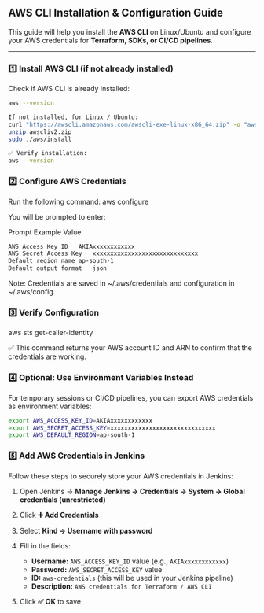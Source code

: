 ## AWS CLI Installation & Configuration Guide

This guide will help you install the **AWS CLI** on Linux/Ubuntu and configure your AWS credentials for **Terraform, SDKs, or CI/CD pipelines**.

---

### 1️⃣ Install AWS CLI (if not already installed)

Check if AWS CLI is already installed:

```bash
aws --version

If not installed, for Linux / Ubuntu:
curl "https://awscli.amazonaws.com/awscli-exe-linux-x86_64.zip" -o "awscliv2.zip"
unzip awscliv2.zip
sudo ./aws/install

```
```bash 
✅ Verify installation:
aws --version
```

### 2️⃣ Configure AWS Credentials
Run the following command:
aws configure

You will be prompted to enter:

Prompt	Example Value
```bash 
AWS Access Key ID	AKIAxxxxxxxxxxxx
AWS Secret Access Key	xxxxxxxxxxxxxxxxxxxxxxxxxxxxxx
Default region name	ap-south-1
Default output format	json
```
Note: Credentials are saved in ~/.aws/credentials and configuration in ~/.aws/config.

### 3️⃣ Verify Configuration
aws sts get-caller-identity

✅ This command returns your AWS account ID and ARN to confirm that the credentials are working.

### 4️⃣ Optional: Use Environment Variables Instead

For temporary sessions or CI/CD pipelines, you can export AWS credentials as environment variables:

```bash
export AWS_ACCESS_KEY_ID=AKIAxxxxxxxxxxxx
export AWS_SECRET_ACCESS_KEY=xxxxxxxxxxxxxxxxxxxxxxxxxxxxxx
export AWS_DEFAULT_REGION=ap-south-1
```


### 5️⃣ Add AWS Credentials in Jenkins

Follow these steps to securely store your AWS credentials in Jenkins:

1. Open Jenkins → **Manage Jenkins → Credentials → System → Global credentials (unrestricted)**
2. Click **➕ Add Credentials**
3. Select **Kind → Username with password**
4. Fill in the fields:

   - **Username:** `AWS_ACCESS_KEY_ID` value (e.g., `AKIAxxxxxxxxxxxx`)  
   - **Password:** `AWS_SECRET_ACCESS_KEY` value  
   - **ID:** `aws-credentials` (this will be used in your Jenkins pipeline)  
   - **Description:** `AWS credentials for Terraform / AWS CLI`

5. Click **✅ OK** to save.


